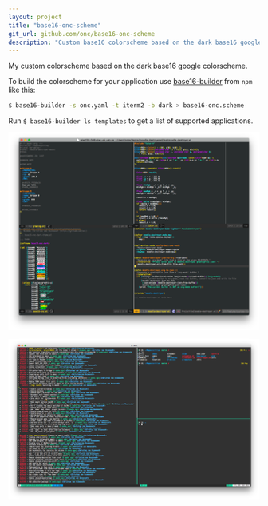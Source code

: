 ```yaml
---
layout: project
title: "base16-onc-scheme"
git_url: github.com/onc/base16-onc-scheme
description: "Custom base16 colorscheme based on the dark base16 google colorscheme."
---
```

My custom colorscheme based on the dark base16 google colorscheme.

To build the colorscheme for your application use [base16-builder](https://github.com/base16-builder/base16-builder) from `npm` like this:

```sh
$ base16-builder -s onc.yaml -t iterm2 -b dark > base16-onc.scheme
```

Run `$ base16-builder ls templates` to get a list of supported applications.


![emacs base16](/assets/images/base16-onc/emacs-base16.png)

![zsh base16](/assets/images/base16-onc/zsh-base16.png)
